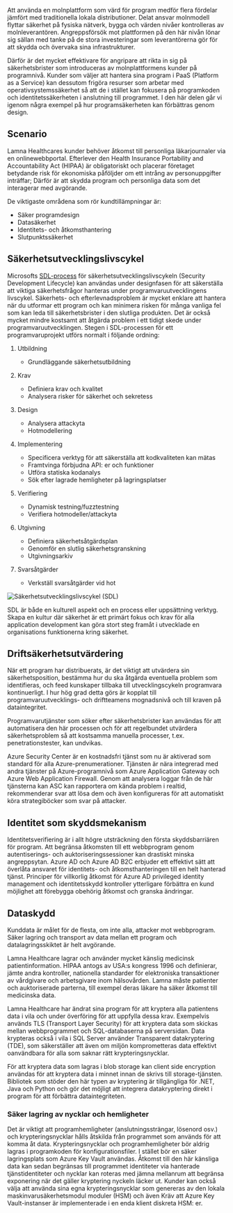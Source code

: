 Att använda en molnplattform som värd för program medför flera fördelar jämfört med traditionella lokala distributioner. Delat ansvar molnmodell flyttar säkerhet på fysiska nätverk, bygga och värden nivåer kontrolleras av molnleverantören. Angreppsförsök mot plattformen på den här nivån lönar sig sällan med tanke på de stora investeringar som leverantörerna gör för att skydda och övervaka sina infrastrukturer.

Därför är det mycket effektivare för angripare att rikta in sig på säkerhetsbrister som introduceras av molnplattformens kunder på programnivå. Kunder som väljer att hantera sina program i PaaS (Platform as a Service) kan dessutom frigöra resurser som arbetar med operativsystemssäkerhet så att de i stället kan fokusera på programkoden och identitetssäkerheten i anslutning till programmet. I den här delen går vi igenom några exempel på hur programsäkerheten kan förbättras genom design.

## <a name="scenario"></a>Scenario

Lamna Healthcares kunder behöver åtkomst till personliga läkarjournaler via en onlinewebbportal. Efterlever den Health Insurance Portability and Accountability Act (HIPAA) är obligatoriskt och placerar företaget betydande risk för ekonomiska påföljder om ett intrång av personuppgifter inträffar; Därför är att skydda program och personliga data som det interagerar med avgörande.

De viktigaste områdena som rör kundtillämpningar är:

- Säker programdesign
- Datasäkerhet
- Identitets- och åtkomsthantering
- Slutpunktssäkerhet

## <a name="security-development-lifecycle"></a>Säkerhetsutvecklingslivscykel

Microsofts [SDL-process](https://www.microsoft.com/sdl) för säkerhetsutvecklingslivscykeln (Security Development Lifecycle) kan användas under designfasen för att säkerställa att viktiga säkerhetsfrågor hanteras under programvaruutvecklingens livscykel. Säkerhets- och efterlevnadsproblem är mycket enklare att hantera när du utformar ett program och kan minimera risken för många vanliga fel som kan leda till säkerhetsbrister i den slutliga produkten. Det är också mycket mindre kostsamt att åtgärda problem i ett tidigt skede under programvaruutvecklingen. Stegen i SDL-processen för ett programvaruprojekt utförs normalt i följande ordning:

1. Utbildning

    - Grundläggande säkerhetsutbildning

1. Krav

    - Definiera krav och kvalitet
    - Analysera risker för säkerhet och sekretess
 
1. Design

    - Analysera attackyta
    - Hotmodellering
 
1. Implementering

    - Specificera verktyg för att säkerställa att kodkvaliteten kan mätas
    - Framtvinga förbjudna API: er och funktioner
    - Utföra statiska kodanalys
    - Sök efter lagrade hemligheter på lagringsplatser
 
1. Verifiering

    - Dynamisk testning/fuzztestning
    - Verifiera hotmodeller/attackyta
 
1. Utgivning

    - Definiera säkerhetsåtgärdsplan
    - Genomför en slutlig säkerhetsgranskning
    - Utgivningsarkiv
 
1. Svarsåtgärder 

    - Verkställ svarsåtgärder vid hot

![Säkerhetsutvecklingslivscykel (SDL)](../media/sdl.png)

SDL är både en kulturell aspekt och en process eller uppsättning verktyg. Skapa en kultur där säkerhet är ett primärt fokus och krav för alla application development kan göra stort steg framåt i utvecklade en organisations funktionerna kring säkerhet.

<!-- Bear in mind that the migration of un-modified applications (especially COTS procured software systems) will not be able to perform many of the steps listed above.
 -->

## <a name="operational-security-assessment"></a>Driftsäkerhetsutvärdering

När ett program har distribuerats, är det viktigt att utvärdera sin säkerhetsposition, bestämma hur du ska åtgärda eventuella problem som identifieras, och feed kunskaper tillbaka till utvecklingscykeln programvara kontinuerligt. I hur hög grad detta görs är kopplat till programvaruutvecklings- och driftteamens mognadsnivå och till kraven på dataintegritet.

Programvarutjänster som söker efter säkerhetsbrister kan användas för att automatisera den här processen och för att regelbundet utvärdera säkerhetsproblem så att kostsamma manuella processer, t.ex. penetrationstester, kan undvikas.

Azure Security Center är en kostnadsfri tjänst som nu är aktiverad som standard för alla Azure-prenumerationer. Tjänsten är nära integrerad med andra tjänster på Azure-programnivå som Azure Application Gateway och Azure Web Application Firewall. Genom att analysera loggar från de här tjänsterna kan ASC kan rapportera om kända problem i realtid, rekommenderar svar att lösa dem och även konfigureras för att automatiskt köra strategiböcker som svar på attacker.

<!-- SDL culture
Key Vault / MSI
CSE = App  -> DB & App Storage
Mention approach of code scanning & SDL
Scanning for passwords - Git
 -->

## <a name="identity-as-the-perimeter"></a>Identitet som skyddsmekanism

Identitetsverifiering är i allt högre utsträckning den första skyddsbarriären för program. Att begränsa åtkomsten till ett webbprogram genom autentiserings- och auktoriseringssessioner kan drastiskt minska angreppsytan. Azure AD och Azure AD B2C erbjuder ett effektivt sätt att överlåta ansvaret för identitets- och åtkomsthanteringen till en helt hanterad tjänst. Principer för villkorlig åtkomst för Azure AD privileged identity management och identitetsskydd kontroller ytterligare förbättra en kund möjlighet att förebygga obehörig åtkomst och granska ändringar.

## <a name="data-protection"></a>Dataskydd

Kunddata är målet för de flesta, om inte alla, attacker mot webbprogram. Säker lagring och transport av data mellan ett program och datalagringsskiktet är helt avgörande.

Lamna Healthcare lagrar och använder mycket känslig medicinsk patientinformation. HIPAA antogs av USA:s kongress 1996 och definierar, jämte andra kontroller, nationella standarder för elektroniska transaktioner av vårdgivare och arbetsgivare inom hälsovården. Lamna måste patienter och auktoriserade parterna, till exempel deras läkare ha säker åtkomst till medicinska data.

Lamna Healthcare har ändrat sina program för att kryptera alla patientens data i vila och under överföring för att uppfylla dessa krav. Exempelvis används TLS (Transport Layer Security) för att kryptera data som skickas mellan webbprogrammet och SQL-databaserna på serversidan. Data krypteras också i vila i SQL Server använder Transparent datakryptering (TDE), som säkerställer att även om miljön komprometteras data effektivt oanvändbara för alla som saknar rätt krypteringsnycklar.

För att kryptera data som lagras i blob storage kan client side encryption användas för att kryptera data i minnet innan de skrivs till storage-tjänsten. Bibliotek som stöder den här typen av kryptering är tillgängliga för .NET, Java och Python och gör det möjligt att integrera datakryptering direkt i program för att förbättra dataintegriteten.

### <a name="secure-key-and-secret-storage"></a>Säker lagring av nycklar och hemligheter

Det är viktigt att programhemligheter (anslutningssträngar, lösenord osv.) och krypteringsnycklar hålls åtskilda från programmet som används för att komma åt data. Krypteringsnycklar och programhemligheter bör aldrig lagras i programkoden för konfigurationsfiler. I stället bör en säker lagringsplats som Azure Key Vault användas. Åtkomst till den här känsliga data kan sedan begränsas till programmet identiteter via hanterade tjänstidentiteter och nycklar kan roteras med jämna mellanrum att begränsa exponering när det gäller kryptering nyckeln läcker ut. Kunder kan också välja att använda sina egna krypteringsnycklar som genereras av den lokala maskinvarusäkerhetsmodul moduler (HSM) och även Kräv att Azure Key Vault-instanser är implementerade i en enda klient diskreta HSM: er.

<!-- ### Secure and immutable file storage

All Azure storage accounts are encrypted by default using Microsoft managed keys. Azure customers also have the ability to use their own encryption keys (BYOK) to encrypt blob, file and queue data so that even the hosting provider has no access to unencrypted data. Data immutability is often required for auditing purposes or when legal disputes call for data to be effectively frozen for a determined amount of time. Azure has recently introduced an [immutable data storage](https://docs.microsoft.com/azure/storage/blobs/storage-blob-immutable-storage) option known as Write-Once, Read many (WORM) for this scenario. -->

